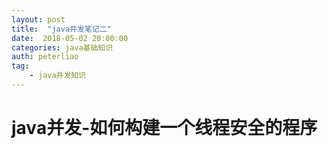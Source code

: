 ```yaml
---
layout: post
title:  "java并发笔记二"
date:  2018-05-02 20:00:00
categories: java基础知识
auth: peterliao
tag: 
    - java并发知识
---
```


java并发-如何构建一个线程安全的程序
====